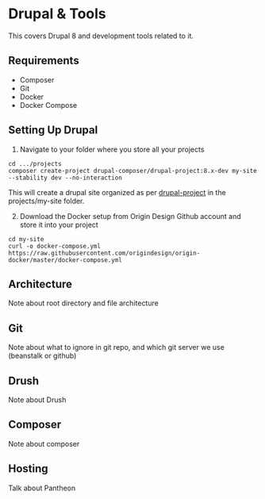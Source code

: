# Drupal & Tools

This covers Drupal 8 and development tools related to it.

## Requirements
- Composer
- Git
- Docker
- Docker Compose

## Setting Up Drupal

1. Navigate to your folder where you store all your projects
```shell
cd .../projects
composer create-project drupal-composer/drupal-project:8.x-dev my-site --stability dev --no-interaction
```

This will create a drupal site organized as per [drupal-project](https://github.com/drupal-composer/drupal-project) in the projects/my-site folder.

2. Download the Docker setup from Origin Design Github account and store it into your project
```shell
cd my-site
curl -o docker-compose.yml https://raw.githubusercontent.com/origindesign/origin-docker/master/docker-compose.yml
```

## Architecture

Note about root directory and file architecture

## Git

Note about what to ignore in git repo, and which git server we use (beanstalk or github)

## Drush

Note about Drush

## Composer

Note about composer

## Hosting

Talk about Pantheon
